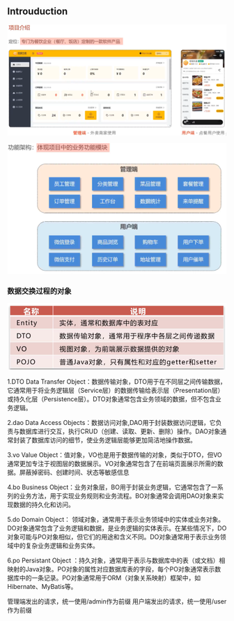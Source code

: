 ## Introuduction

![image-20241219134155511](./assets/image-20241219134155511.png)

![image-20241219134223455](./assets/image-20241219134223455.png)

### 数据交换过程的对象

![image-20241219142300485](./assets/image-20241219142300485.png)

1.DTO
        Data Transfer Object：数据传输对象，DTO用于在不同层之间传输数据，它通常用于将业务逻辑层（Service层）的数据传输给表示层（Presentation层）或持久化层（Persistence层）。DTO对象通常包含业务领域的数据，但不包含业务逻辑。

2.dao
        Data Access Objects：数据访问对象,DAO用于封装数据访问逻辑，它负责与数据库进行交互，执行CRUD（创建、读取、更新、删除）操作。DAO对象通常封装了数据库访问的细节，使业务逻辑层能够更加简洁地操作数据。

3.vo
        Value Object：值对象，VO也是用于数据传输的对象，类似于DTO，但VO通常更加专注于视图层的数据展示。VO对象通常包含了在前端页面展示所需的数据。屏蔽掉密码、创建时间、状态等敏感信息

4.bo
        Business Object：业务对象层，BO用于封装业务逻辑，它通常包含了一系列的业务方法，用于实现业务规则和业务流程。BO对象通常会调用DAO对象来实现数据的持久化和访问。

5.do
Domain Object： 领域对象，通常用于表示业务领域中的实体或业务对象。DO对象通常包含了业务逻辑和数据，是业务逻辑的实体表示。在某些情况下，DO对象可能与PO对象相似，但它们的用途和含义不同。DO对象通常用于表示业务领域中的复杂业务逻辑和业务实体。

6.po
        Persistant Object ：持久对象，通常用于表示与数据库中的表（或文档）相映射的Java对象。PO对象的属性对应数据库表的字段，每个PO对象通常表示数据库中的一条记录。PO对象通常用于ORM（对象关系映射）框架中，如Hibernate、MyBatis等。

管理端发出的请求，统一使用/admin作为前缀
用户端发出的请求，统一使用/user作为前缀